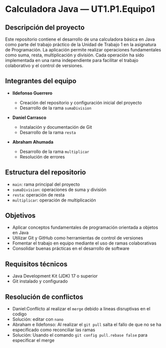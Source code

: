 # Calculadora Java — UT1.P1.Equipo1

## Descripción del proyecto

Este repositorio contiene el desarrollo de una calculadora básica en Java como parte del trabajo práctico de la Unidad de Trabajo 1 en la asignatura de Programación. La aplicación permite realizar operaciones fundamentales como suma, resta, multiplicación y división. Cada operación ha sido implementada en una rama independiente para facilitar el trabajo colaborativo y el control de versiones.

## Integrantes del equipo

- **Ildefonso Guerrero**  
  - Creación del repositorio y configuración inicial del proyecto  
  - Desarrollo de la rama `sumaDivision`

- **Daniel Carrasco**  
  - Instalación y documentación de Git  
  - Desarrollo de la rama `resta`

- **Abraham Ahumada**  
  - Desarrollo de la rama `multiplicar`
  - Resolución de errores
## Estructura del repositorio

- `main`: rama principal del proyecto
- `sumaDivision`: operaciones de suma y división
- `resta`: operación de resta
- `multiplicar`: operación de multiplicación

## Objetivos

- Aplicar conceptos fundamentales de programación orientada a objetos en Java
- Utilizar Git y GitHub como herramientas de control de versiones
- Fomentar el trabajo en equipo mediante el uso de ramas colaborativas
- Consolidar buenas prácticas en el desarrollo de software

## Requisitos técnicos

- Java Development Kit (JDK) 17 o superior
- Git instalado y configurado

## Resolución de conflictos

- Daniel:Conflicto al realizar el `merge` debido a lineas disruptivas en el codigo
- Solución: editar con `nano`
- Abraham e Ildefonso: Al realizar el `git pull` salta el fallo de que no se ha especificado como reconciliar las ramas
- Solución: Usando el comando `git config pull.rebase false` para especificar el merge
